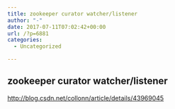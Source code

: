 ```yaml
---
title: zookeeper curator watcher/listener
author: "-"
date: 2017-07-11T07:02:42+00:00
url: /?p=6881
categories:
  - Uncategorized

---
```

## zookeeper curator watcher/listener
http://blog.csdn.net/collonn/article/details/43969045
